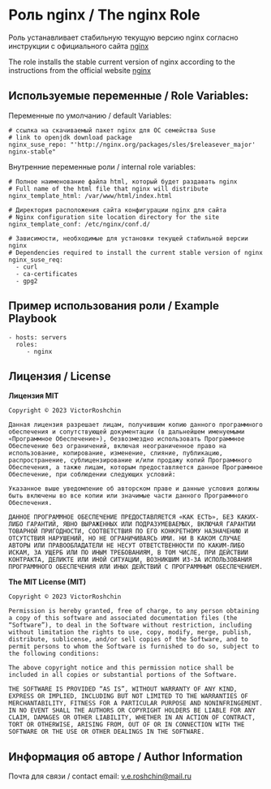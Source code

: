 Роль nginx / The nginx Role
=========
Роль устанавливает стабильную текущую версию nginx согласно инструкции с официального сайта [nginx](https://nginx.org/ru/linux_packages.html)

The role installs the stable current version of nginx according to the instructions from the official website [nginx](https://nginx.org/ru/linux_packages.html)

Используемые переменные / Role Variables:
--------------
Переменные по умолчанию / default Variables:

    # ссылка на скачиваемый пакет nginx для ОС семейства Suse
    # link to openjdk download package
    nginx_suse_repo: "'http://nginx.org/packages/sles/$releasever_major' nginx-stable"

Внутренние переменные роли / internal role variables:

    # Полное наименование файла html, который будет раздавать nginx
    # Full name of the html file that nginx will distribute
    nginx_template_html: /var/www/html/index.html

    # Директория расположения сайта конфигурации nginx для сайта
    # Nginx configuration site location directory for the site
    nginx_template_conf: /etc/nginx/conf.d/

    # Зависимости, необходимые для установки текущей стабильной версии nginx
    # Dependencies required to install the current stable version of nginx
    nginx_suse_req: 
      - curl
      - ca-certificates
      - gpg2

Пример использования роли / Example Playbook
----------------

    - hosts: servers
      roles:
         - nginx

Лицензия / License
-------

**Лицензия MIT**

    Copyright © 2023 VictorRoshchin

    Данная лицензия разрешает лицам, получившим копию данного программного обеспечения и сопутствующей документации (в дальнейшем именуемыми «Программное Обеспечение»), безвозмездно использовать Программное Обеспечение без ограничений, включая неограниченное право на использование, копирование, изменение, слияние, публикацию, распространение, сублицензирование и/или продажу копий Программного Обеспечения, а также лицам, которым предоставляется данное Программное Обеспечение, при соблюдении следующих условий:

    Указанное выше уведомление об авторском праве и данные условия должны быть включены во все копии или значимые части данного Программного Обеспечения.

    ДАННОЕ ПРОГРАММНОЕ ОБЕСПЕЧЕНИЕ ПРЕДОСТАВЛЯЕТСЯ «КАК ЕСТЬ», БЕЗ КАКИХ-ЛИБО ГАРАНТИЙ, ЯВНО ВЫРАЖЕННЫХ ИЛИ ПОДРАЗУМЕВАЕМЫХ, ВКЛЮЧАЯ ГАРАНТИИ ТОВАРНОЙ ПРИГОДНОСТИ, СООТВЕТСТВИЯ ПО ЕГО КОНКРЕТНОМУ НАЗНАЧЕНИЮ И ОТСУТСТВИЯ НАРУШЕНИЙ, НО НЕ ОГРАНИЧИВАЯСЬ ИМИ. НИ В КАКОМ СЛУЧАЕ АВТОРЫ ИЛИ ПРАВООБЛАДАТЕЛИ НЕ НЕСУТ ОТВЕТСТВЕННОСТИ ПО КАКИМ-ЛИБО ИСКАМ, ЗА УЩЕРБ ИЛИ ПО ИНЫМ ТРЕБОВАНИЯМ, В ТОМ ЧИСЛЕ, ПРИ ДЕЙСТВИИ КОНТРАКТА, ДЕЛИКТЕ ИЛИ ИНОЙ СИТУАЦИИ, ВОЗНИКШИМ ИЗ-ЗА ИСПОЛЬЗОВАНИЯ ПРОГРАММНОГО ОБЕСПЕЧЕНИЯ ИЛИ ИНЫХ ДЕЙСТВИЙ С ПРОГРАММНЫМ ОБЕСПЕЧЕНИЕМ.

**The MIT License (MIT)**

    Copyright © 2023 VictorRoshchin

    Permission is hereby granted, free of charge, to any person obtaining a copy of this software and associated documentation files (the “Software”), to deal in the Software without restriction, including without limitation the rights to use, copy, modify, merge, publish, distribute, sublicense, and/or sell copies of the Software, and to permit persons to whom the Software is furnished to do so, subject to the following conditions:

    The above copyright notice and this permission notice shall be included in all copies or substantial portions of the Software.

    THE SOFTWARE IS PROVIDED “AS IS”, WITHOUT WARRANTY OF ANY KIND, EXPRESS OR IMPLIED, INCLUDING BUT NOT LIMITED TO THE WARRANTIES OF MERCHANTABILITY, FITNESS FOR A PARTICULAR PURPOSE AND NONINFRINGEMENT. IN NO EVENT SHALL THE AUTHORS OR COPYRIGHT HOLDERS BE LIABLE FOR ANY CLAIM, DAMAGES OR OTHER LIABILITY, WHETHER IN AN ACTION OF CONTRACT, TORT OR OTHERWISE, ARISING FROM, OUT OF OR IN CONNECTION WITH THE SOFTWARE OR THE USE OR OTHER DEALINGS IN THE SOFTWARE.

Информация об авторе / Author Information
------------------
Почта для связи / сontact email: v.e.roshchin@mail.ru
